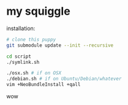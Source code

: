 my squiggle
===========

installation:

```bash
# clone this puppy
git submodule update --init --recursive

cd script
./symlink.sh

./osx.sh # if on OSX
./debian.sh # if on Ubuntu/Debian/whatever
vim +NeoBundleInstall +qall
```

wow
